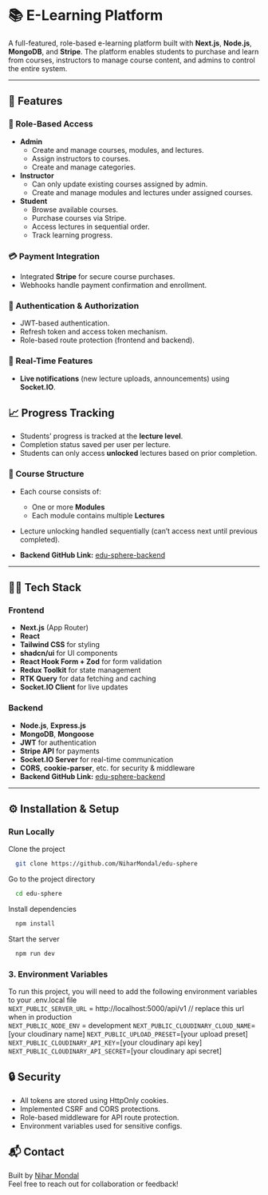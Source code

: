 # 📚 E-Learning Platform

A full-featured, role-based e-learning platform built with **Next.js**, **Node.js**, **MongoDB**, and **Stripe**. The platform enables students to purchase and learn from courses, instructors to manage course content, and admins to control the entire system.

---

## 🚀 Features

### 👤 Role-Based Access

-   **Admin**
    -   Create and manage courses, modules, and lectures.
    -   Assign instructors to courses.
    -   Create and manage categories.
-   **Instructor**
    -   Can only update existing courses assigned by admin.
    -   Create and manage modules and lectures under assigned courses.
-   **Student**
    -   Browse available courses.
    -   Purchase courses via Stripe.
    -   Access lectures in sequential order.
    -   Track learning progress.

### 💳 Payment Integration

-   Integrated **Stripe** for secure course purchases.
-   Webhooks handle payment confirmation and enrollment.

### 🔐 Authentication & Authorization

-   JWT-based authentication.
-   Refresh token and access token mechanism.
-   Role-based route protection (frontend and backend).

### 📡 Real-Time Features

-   **Live notifications** (new lecture uploads, announcements) using **Socket.IO**.

## 📈 Progress Tracking

-   Students’ progress is tracked at the **lecture level**.
-   Completion status saved per user per lecture.
-   Students can only access **unlocked** lectures based on prior completion.

### 📁 Course Structure

-   Each course consists of:
    -   One or more **Modules**
    -   Each module contains multiple **Lectures**
-   Lecture unlocking handled sequentially (can’t access next until previous completed).

-   **Backend GitHub Link:** [edu-sphere-backend](https://github.com/NiharMondal/edu-sphere-backend)

---

## 🧑‍💻 Tech Stack

### Frontend

-   **Next.js** (App Router)
-   **React**
-   **Tailwind CSS** for styling
-   **shadcn/ui** for UI components
-   **React Hook Form + Zod** for form validation
-   **Redux Toolkit** for state management
-   **RTK Query** for data fetching and caching
-   **Socket.IO Client** for live updates

### Backend

-   **Node.js**, **Express.js**
-   **MongoDB**, **Mongoose**
-   **JWT** for authentication
-   **Stripe API** for payments
-   **Socket.IO Server** for real-time communication
-   **CORS**, **cookie-parser**, etc. for security & middleware
-   **Backend GitHub Link:** [edu-sphere-backend](https://github.com/NiharMondal/edu-sphere-backend)

---

## ⚙️ Installation & Setup

### Run Locally

Clone the project

```bash
  git clone https://github.com/NiharMondal/edu-sphere
```

Go to the project directory

```bash
  cd edu-sphere
```

Install dependencies

```bash
  npm install
```

Start the server

```bash
  npm run dev
```

### 3. Environment Variables

To run this project, you will need to add the following environment variables to your .env.local file  
`NEXT_PUBLIC_SERVER_URL` = http://localhost:5000/api/v1 // replace this url when in production  
`NEXT_PUBLIC_NODE_ENV` = development
`NEXT_PUBLIC_CLOUDINARY_CLOUD_NAME`=[your cloudinary name]
`NEXT_PUBLIC_UPLOAD_PRESET`=[your upload preset]
`NEXT_PUBLIC_CLOUDINARY_API_KEY`=[your cloudinary api key]
`NEXT_PUBLIC_CLOUDINARY_API_SECRET`=[your cloudinary api secret]

## 🔒 Security

-   All tokens are stored using HttpOnly cookies.
-   Implemented CSRF and CORS protections.
-   Role-based middleware for API route protection.
-   Environment variables used for sensitive configs.

## 📬 Contact

Built by [Nihar Mondal](https://nihar-mondal.vercel.app)  
Feel free to reach out for collaboration or feedback!
